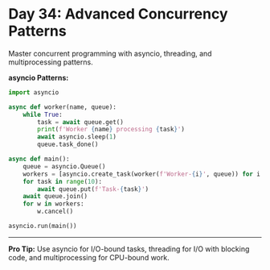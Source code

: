 # Day 34: Advanced Concurrency Patterns

Master concurrent programming with asyncio, threading, and multiprocessing patterns.

**asyncio Patterns:**
```python
import asyncio

async def worker(name, queue):
    while True:
        task = await queue.get()
        print(f'Worker {name} processing {task}')
        await asyncio.sleep(1)
        queue.task_done()

async def main():
    queue = asyncio.Queue()
    workers = [asyncio.create_task(worker(f'Worker-{i}', queue)) for i in range(3)]
    for task in range(10):
        await queue.put(f'Task-{task}')
    await queue.join()
    for w in workers:
        w.cancel()

asyncio.run(main())
```

---
**Pro Tip:**
Use asyncio for I/O-bound tasks, threading for I/O with blocking code, and multiprocessing for CPU-bound work.
